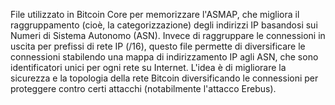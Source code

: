 File utilizzato in Bitcoin Core per memorizzare l'ASMAP, che migliora il raggruppamento (cioè, la categorizzazione) degli indirizzi IP basandosi sui Numeri di Sistema Autonomo (ASN). Invece di raggruppare le connessioni in uscita per prefissi di rete IP (/16), questo file permette di diversificare le connessioni stabilendo una mappa di indirizzamento IP agli ASN, che sono identificatori unici per ogni rete su Internet. L'idea è di migliorare la sicurezza e la topologia della rete Bitcoin diversificando le connessioni per proteggere contro certi attacchi (notabilmente l'attacco Erebus).